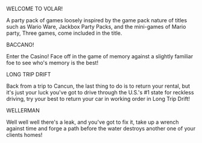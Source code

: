 WELCOME TO VOLAR! 

A party pack of games loosely inspired by the game pack nature of titles such as Wario Ware, Jackbox Party Packs, and the
mini-games of Mario party, Three games, come included in the title.

BACCANO!

Enter the Casino!  Face off in the game of memory against a slightly familiar foe to see who's memory is the best! 


LONG TRIP DRIFT

Back from a trip to Cancun, the last thing to do is to return your rental, but it's just your luck you've got to drive through the U.S.'s #1 state for reckless driving, try your best to return your car in working order in Long Trip Drift!


WELLERMAN

Well well well there's a leak, and you've got to fix it, take up a wrench against time and forge a path before the water destroys another one of your clients homes!
 
